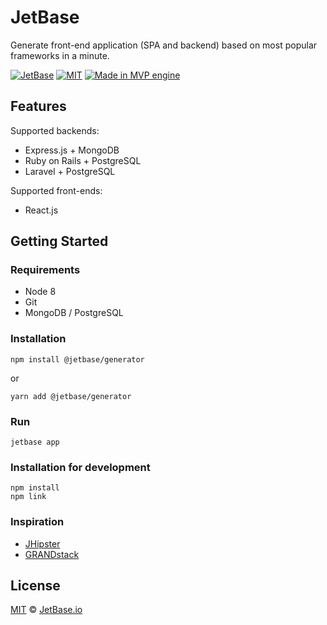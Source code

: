 # JetBase

Generate front-end application (SPA and backend) based on most popular frameworks in a minute.

[![JetBase](https://img.shields.io/npm/v/@jetbase/generator.svg)](https://www.npmjs.com/package/@jetbase/generator)
[![MIT](https://img.shields.io/npm/l/@jetbase/generator.svg)](https://opensource.org/licenses/MIT)
[![Made in MVP engine](https://img.shields.io/badge/made%20in-MVP%20engine-brightgreen.svg)](https://mvpngn.com/)

## Features

Supported backends:

* Express.js + MongoDB
* Ruby on Rails + PostgreSQL
* Laravel + PostgreSQL

Supported front-ends:

* React.js

## Getting Started

### Requirements

* Node 8
* Git
* MongoDB / PostgreSQL

### Installation

```
npm install @jetbase/generator
```

or

```
yarn add @jetbase/generator
```


### Run

```
jetbase app
```

### Installation for development

```
npm install
npm link
```

### Inspiration

* [JHipster](https://www.jhipster.tech/)
* [GRANDstack](https://grandstack.io/)

## License

[MIT](https://opensource.org/licenses/MIT) &copy; [JetBase.io](https://jetbase.io)


